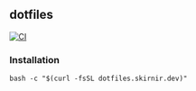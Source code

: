 dotfiles
---------------------------------

[![CI](https://github.com/nanasess/dotfiles/workflows/CI/badge.svg)](https://github.com/nanasess/ditfiles/actions)

### Installation

```
bash -c "$(curl -fsSL dotfiles.skirnir.dev)"
```
